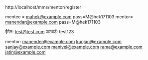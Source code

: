 http://localhost/mms/mentor/register

mentee = mahek@example.com pass=M@hek171103
mentor= manendar@example.com pass=M@hek171103

ईमेल: test@test.com
पासवर्ड: test123

mentor:
manender@example.com
kunjan@example.com
sanjay@example.com
manivel@example.com
rama@example.com
jatin@example.com